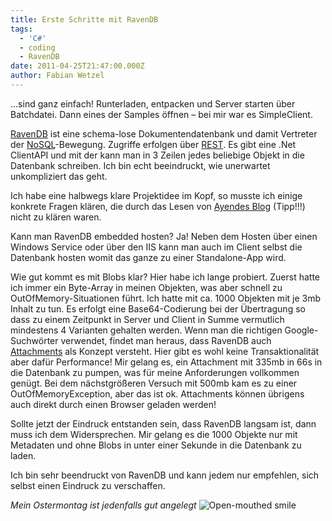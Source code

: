 ```yaml
---
title: Erste Schritte mit RavenDB
tags:
  - 'C#'
  - coding
  - RavenDB
date: 2011-04-25T21:47:00.000Z
author: Fabian Wetzel
---
```


…sind ganz einfach! Runterladen, entpacken und Server starten über Batchdatei. Dann eines der Samples öffnen – bei mir war es SimpleClient.

[RavenDB](http://ravendb.net/) ist eine schema-lose Dokumentendatenbank und damit Vertreter der [NoSQL](http://de.wikipedia.org/wiki/NoSQL_%28Konzept%29)-Bewegung. Zugriffe erfolgen über [REST](http://de.wikipedia.org/wiki/Representational_State_Transfer). Es gibt eine .Net ClientAPI und mit der kann man in 3 Zeilen jedes beliebige Objekt in die Datenbank schreiben. Ich bin echt beeindruckt, wie unerwartet unkompliziert das geht.

Ich habe eine halbwegs klare Projektidee im Kopf, so musste ich einige konkrete Fragen klären, die durch das Lesen von [Ayendes Blog](http://ayende.com/blog/default.aspx) (Tipp!!!) nicht zu klären waren.

Kann man RavenDB embedded hosten? Ja! Neben dem Hosten über einen Windows Service oder über den IIS kann man auch im Client selbst die Datenbank hosten womit das ganze zu einer Standalone-App wird.

Wie gut kommt es mit Blobs klar? Hier habe ich lange probiert. Zuerst hatte ich immer ein Byte-Array in meinen Objekten, was aber schnell zu OutOfMemory-Situationen führt. Ich hatte mit ca. 1000 Objekten mit je 3mb Inhalt zu tun. Es erfolgt eine Base64-Codierung bei der Übertragung so dass zu einem Zeitpunkt in Server und Client in Summe vermutlich mindestens 4 Varianten gehalten werden. Wenn man die richtigen Google-Suchwörter verwendet, findet man heraus, dass RavenDB auch [Attachments](http://groups.google.com/group/ravendb/browse_thread/thread/7b73377adf3e09cd/43deb6f4db4ca9af?lnk=gst&amp;q=Attachments#43deb6f4db4ca9af) als Konzept versteht. Hier gibt es wohl keine Transaktionalität aber dafür Performance! Mir gelang es, ein Attachment mit 335mb in 66s in die Datenbank zu pumpen, was für meine Anforderungen vollkommen genügt. Bei dem nächstgrößeren Versuch mit 500mb kam es zu einer OutOfMemoryException, aber das ist ok. Attachments können übrigens auch direkt durch einen Browser geladen werden!

Sollte jetzt der Eindruck entstanden sein, dass RavenDB langsam ist, dann muss ich dem Widersprechen. Mir gelang es die 1000 Objekte nur mit Metadaten und ohne Blobs in unter einer Sekunde in die Datenbank zu laden.

Ich bin sehr beendruckt von RavenDB und kann jedem nur empfehlen, sich selbst einen Eindruck zu verschaffen.

_Mein Ostermontag ist jedenfalls gut angelegt_ ![Open-mouthed smile](wlEmoticon-openmouthedsmile.png)


